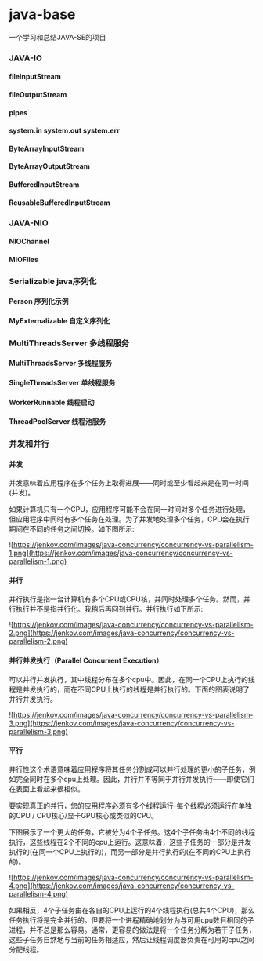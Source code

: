 # java-base
一个学习和总结JAVA-SE的项目

### JAVA-IO
#### fileInputStream
#### fileOutputStream
#### pipes
#### system.in system.out system.err
#### ByteArrayInputStream
#### ByteArrayOutputStream
#### BufferedInputStream
#### ReusableBufferedInputStream

### JAVA-NIO
#### NIOChannel
#### MIOFiles

### Serializable java序列化
#### Person 序列化示例
#### MyExternalizable 自定义序列化

### MultiThreadsServer 多线程服务
#### MultiThreadsServer 多线程服务
#### SingleThreadsServer 单线程服务
#### WorkerRunnable 线程启动
#### ThreadPoolServer 线程池服务

### 并发和并行

#### 并发

并发意味着应用程序在多个任务上取得进展——同时或至少看起来是在同一时间(并发)。

如果计算机只有一个CPU，应用程序可能不会在同一时间对多个任务进行处理，但应用程序中同时有多个任务在处理。为了并发地处理多个任务，CPU会在执行期间在不同的任务之间切换。如下图所示:

![https://jenkov.com/images/java-concurrency/concurrency-vs-parallelism-1.png](https://jenkov.com/images/java-concurrency/concurrency-vs-parallelism-1.png)

#### 并行

并行执行是指一台计算机有多个CPU或CPU核，并同时处理多个任务。然而，并行执行并不是指并行化。我稍后再回到并行。并行执行如下所示:

![https://jenkov.com/images/java-concurrency/concurrency-vs-parallelism-2.png](https://jenkov.com/images/java-concurrency/concurrency-vs-parallelism-2.png)

#### 并行并发执行（Parallel Concurrent Execution）

可以并行并发执行，其中线程分布在多个cpu中。因此，在同一个CPU上执行的线程是并发执行的，而在不同CPU上执行的线程是并行执行的。下面的图表说明了并行并发执行。

![https://jenkov.com/images/java-concurrency/concurrency-vs-parallelism-3.png](https://jenkov.com/images/java-concurrency/concurrency-vs-parallelism-3.png)

#### 平行

并行性这个术语意味着应用程序将其任务分割成可以并行处理的更小的子任务，例如完全同时在多个cpu上处理。因此，并行并不等同于并行并发执行——即使它们在表面上看起来很相似。

要实现真正的并行，您的应用程序必须有多个线程运行-每个线程必须运行在单独的CPU / CPU核心/显卡GPU核心或类似的CPU。

下图展示了一个更大的任务，它被分为4个子任务。这4个子任务由4个不同的线程执行，这些线程在2个不同的cpu上运行。这意味着，这些子任务的一部分是并发执行的(在同一个CPU上执行的)，而另一部分是并行执行的(在不同的CPU上执行的)。

![https://jenkov.com/images/java-concurrency/concurrency-vs-parallelism-4.png](https://jenkov.com/images/java-concurrency/concurrency-vs-parallelism-4.png)

如果相反，4个子任务由在各自的CPU上运行的4个线程执行(总共4个CPU)，那么任务执行将是完全并行的。但要将一个进程精确地划分为与可用cpu数目相同的子进程，并不总是那么容易。通常，更容易的做法是将一个任务分解为若干子任务，这些子任务自然地与当前的任务相适应，然后让线程调度器负责在可用的cpu之间分配线程。

